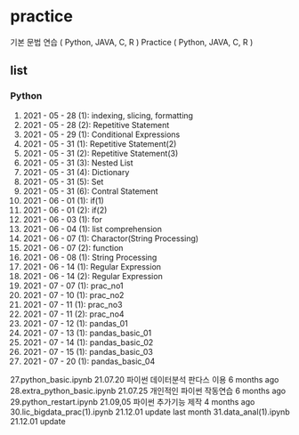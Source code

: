 # practice
기본 문법 연습  ( Python, JAVA, C, R )
Practice ( Python, JAVA, C, R )

## list
### Python
01. 2021 - 05 - 28 (1): indexing, slicing, formatting
02. 2021 - 05 - 28 (2): Repetitive Statement
03. 2021 - 05 - 29 (1): Conditional Expressions
04. 2021 - 05 - 31 (1): Repetitive Statement(2)
05. 2021 - 05 - 31 (2): Repetitive Statement(3)
06. 2021 - 05 - 31 (3): Nested List
07. 2021 - 05 - 31 (4): Dictionary
08. 2021 - 05 - 31 (5): Set
09. 2021 - 05 - 31 (6): Contral Statement
10. 2021 - 06 - 01 (1): if(1)
11. 2021 - 06 - 01 (2): if(2)
12. 2021 - 06 - 03 (1): for
13. 2021 - 06 - 04 (1): list comprehension
14. 2021 - 06 - 07 (1): Charactor(String Processing)
15. 2021 - 06 - 07 (2): function
16. 2021 - 06 - 08 (1): String Processing
17. 2021 - 06 - 14 (1): Regular Expression
18. 2021 - 06 - 14 (2): Regular Expression
19. 2021 - 07 - 07 (1): prac_no1
20. 2021 - 07 - 10 (1): prac_no2
21. 2021 - 07 - 11 (1): prac_no3
22. 2021 - 07 - 11 (2): prac_no4
23. 2021 - 07 - 12 (1): pandas_01
24. 2021 - 07 - 13 (1): pandas_basic_01
25. 2021 - 07 - 14 (1): pandas_basic_02
26. 2021 - 07 - 15 (1): pandas_basic_03
27. 2021 - 07 - 20 (1): pandas_basic_04

27.python_basic.ipynb
21.07.20 파이썬 데이터분석 판다스 이용
6 months ago
28.extra_python_basic.ipynb
21.07.25 개인적인 파이썬 작동연습
6 months ago
29.python_restart.ipynb
21.09,05 파이썬 추가기능 제작
4 months ago
30.lic_bigdata_prac(1).ipynb
21.12.01 update
last month
31.data_anal(1).ipynb
21.12.01 update


